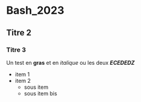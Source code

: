 # Bash_2023
## Titre 2
### Titre 3

Un test en **gras** et en *italique* ou les deux ***ECEDEDZ***

- item 1
- item 2
  - sous item
  - sous item bis
